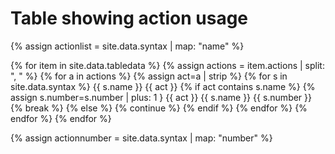 # Table showing action usage

{% assign actionlist = site.data.syntax | map: "name" %}

{% for item in site.data.tabledata %}
   {% assign actions = item.actions | split: ", " %}
   {% for a in actions %}
      {% assign act=a | strip %} 
      {% for s in site.data.syntax %}
         {{ s.name }} 
         {{ act }}
         {% if act contains s.name %} 
             {% assign s.number=s.number | plus: 1 }
             {{ act }}
             {{ s.name }}
             {{ s.number }}  
             {% break %}
         {% else %}
             {% continue %} 
         {% endif %}
      {% endfor %} 
   {% endfor %}
{% endfor %}

{% assign actionnumber = site.data.syntax | map: "number" %}


<canvas id="myChart" style="width:100%;max-width:600px"></canvas>

<script>
var xValues = [ {{ actionlist | join: '", "' | prepend: '"' | append: '"' }} ];
var yValues = [ {{ actionnumber | join: "," }} ];
var barColors = "red";

new Chart("myChart", {
  type: "horizontalBar",
  data: {
    labels: xValues,
    datasets: [{
      backgroundColor: barColors,
      data: yValues
    }]
  },
  options: {
    maintainAspectRatio: false,
    legend: {display: false},
    title: {
      display: true,
      text: "Number of lessons using this action"
    }
  }
});
</script>



